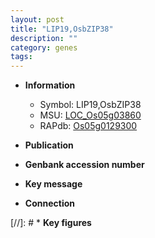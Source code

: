 ```yaml
---
layout: post
title: "LIP19,OsbZIP38"
description: ""
category: genes
tags: 
---
```


* **Information**  
    + Symbol: LIP19,OsbZIP38  
    + MSU: [LOC_Os05g03860](http://rice.uga.edu/cgi-bin/ORF_infopage.cgi?orf=LOC_Os05g03860)  
    + RAPdb: [Os05g0129300](http://rapdb.dna.affrc.go.jp/viewer/gbrowse_details/irgsp1?name=Os05g0129300)  

* **Publication**  

* **Genbank accession number**  

* **Key message**  

* **Connection**  

[//]: # * **Key figures**  


